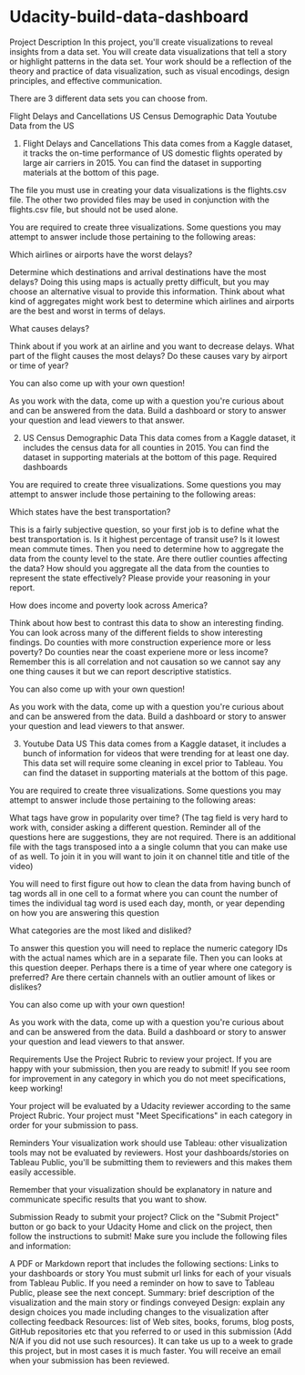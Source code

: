 # Udacity-build-data-dashboard

Project Description
In this project, you'll create visualizations to reveal insights from a data set. You will create data visualizations that tell a story or highlight patterns in the data set. Your work should be a reflection of the theory and practice of data visualization, such as visual encodings, design principles, and effective communication.

There are 3 different data sets you can choose from.

Flight Delays and Cancellations
US Census Demographic Data
Youtube Data from the US
1) Flight Delays and Cancellations
This data comes from a Kaggle dataset, it tracks the on-time performance of US domestic flights operated by large air carriers in 2015. You can find the dataset in supporting materials at the bottom of this page.

The file you must use in creating your data visualizations is the flights.csv file. The other two provided files may be used in conjunction with the flights.csv file, but should not be used alone.

You are required to create three visualizations. Some questions you may attempt to answer include those pertaining to the following areas:

Which airlines or airports have the worst delays?

Determine which destinations and arrival destinations have the most delays? Doing this using maps is actually pretty difficult, but you may choose an alternative visual to provide this information. Think about what kind of aggregates might work best to determine which airlines and airports are the best and worst in terms of delays.

What causes delays?

Think about if you work at an airline and you want to decrease delays. What part of the flight causes the most delays? Do these causes vary by airport or time of year?

You can also come up with your own question!

As you work with the data, come up with a question you're curious about and can be answered from the data. Build a dashboard or story to answer your question and lead viewers to that answer.

2) US Census Demographic Data
This data comes from a Kaggle dataset, it includes the census data for all counties in 2015. You can find the dataset in supporting materials at the bottom of this page. Required dashboards

You are required to create three visualizations. Some questions you may attempt to answer include those pertaining to the following areas:

Which states have the best transportation?

This is a fairly subjective question, so your first job is to define what the best transportation is. Is it highest percentage of transit use? Is it lowest mean commute times. Then you need to determine how to aggregate the data from the county level to the state. Are there outlier counties affecting the data? How should you aggregate all the data from the counties to represent the state effectively? Please provide your reasoning in your report.

How does income and poverty look across America?

Think about how best to contrast this data to show an interesting finding. You can look across many of the different fields to show interesting findings. Do counties with more construction experience more or less poverty? Do counties near the coast experiene more or less income? Remember this is all correlation and not causation so we cannot say any one thing causes it but we can report descriptive statistics.

You can also come up with your own question!

As you work with the data, come up with a question you're curious about and can be answered from the data. Build a dashboard or story to answer your question and lead viewers to that answer.

3) Youtube Data US
This data comes from a Kaggle dataset, it includes a bunch of information for videos that were trending for at least one day. This data set will require some cleaning in excel prior to Tableau. You can find the dataset in supporting materials at the bottom of this page.

You are required to create three visualizations. Some questions you may attempt to answer include those pertaining to the following areas:

What tags have grow in popularity over time? (The tag field is very hard to work with, consider asking a different question. Reminder all of the questions here are suggestions, they are not required. There is an additional file with the tags transposed into a a single column that you can make use of as well. To join it in you will want to join it on channel title and title of the video)

You will need to first figure out how to clean the data from having bunch of tag words all in one cell to a format where you can count the number of times the individual tag word is used each day, month, or year depending on how you are answering this question

What categories are the most liked and disliked?

To answer this question you will need to replace the numeric category IDs with the actual names which are in a separate file. Then you can looks at this question deeper. Perhaps there is a time of year where one category is preferred? Are there certain channels with an outlier amount of likes or dislikes?

You can also come up with your own question!

As you work with the data, come up with a question you're curious about and can be answered from the data. Build a dashboard or story to answer your question and lead viewers to that answer.

Requirements
Use the Project Rubric to review your project. If you are happy with your submission, then you are ready to submit! If you see room for improvement in any category in which you do not meet specifications, keep working!

Your project will be evaluated by a Udacity reviewer according to the same Project Rubric. Your project must "Meet Specifications" in each category in order for your submission to pass.

Reminders
Your visualization work should use Tableau: other visualization tools may not be evaluated by reviewers. Host your dashboards/stories on Tableau Public, you'll be submitting them to reviewers and this makes them easily accessible.

Remember that your visualization should be explanatory in nature and communicate specific results that you want to show.

Submission
Ready to submit your project? Click on the "Submit Project" button or go back to your Udacity Home and click on the project, then follow the instructions to submit! Make sure you include the following files and information:

A PDF or Markdown report that includes the following sections:
Links to your dashboards or story
You must submit url links for each of your visuals from Tableau Public. If you need a reminder on how to save to Tableau Public, please see the next concept.
Summary: brief description of the visualization and the main story or findings conveyed
Design: explain any design choices you made including changes to the visualization after collecting feedback
Resources: list of Web sites, books, forums, blog posts, GitHub repositories etc that you referred to or used in this submission (Add N/A if you did not use such resources).
It can take us up to a week to grade this project, but in most cases it is much faster. You will receive an email when your submission has been reviewed.
